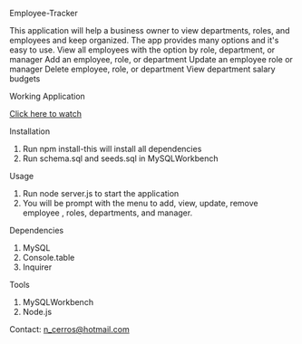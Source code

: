  Employee-Tracker
 
This application will help a business owner to view departments, roles, and employees and keep organized. The app provides many options and it's easy to use.
View all employees with the option by role, department, or manager
Add an employee, role, or department
Update an employee role or manager
Delete employee, role, or department
View department salary budgets


Working Application

[Click  here to watch](https://www.youtube.com/watch?v=swiX6Jr_Tg0)


Installation

1. Run npm install-this will install all dependencies
2. Run schema.sql and seeds.sql in MySQLWorkbench

Usage

1. Run node server.js to start the application
2. You will be prompt with the menu to add, view, update, remove employee , roles, departments, and manager.


Dependencies

1. MySQL
2. Console.table
3. Inquirer


Tools
1. MySQLWorkbench
2. Node.js


Contact:
n_cerros@hotmail.com
